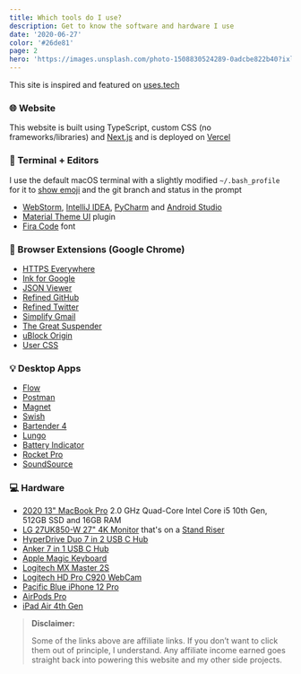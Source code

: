 ```yaml
---
title: Which tools do I use?
description: Get to know the software and hardware I use
date: '2020-06-27'
color: '#26de81'
page: 2
hero: 'https://images.unsplash.com/photo-1508830524289-0adcbe822b40?ixlib=rb-1.2.1&q=80&fm=jpg&crop=entropy&cs=tinysrgb&dl=fabian-grohs-dC6Pb2JdAqs-unsplash.jpg&w=640'
---
```


This site is inspired and featured on [uses.tech](https://uses.tech)

### 🌐  Website

This website is built using TypeScript, custom CSS (no frameworks/libraries) and [Next.js](https://nextjs.org/) and is deployed on [Vercel](https://vercel.com/)


### 📑  Terminal + Editors

I use the default macOS terminal with a slightly modified `~/.bash_profile` for it to [show emoji](https://dev.to/anthonydelgado/adding-emoji-to-your-terminal-on-osx-9oj) and the git branch and status in the prompt

* [WebStorm](https://www.jetbrains.com/webstorm/), [IntelliJ IDEA](https://www.jetbrains.com/idea/), [PyCharm](https://www.jetbrains.com/pycharm/) and [Android Studio](https://developer.android.com/studio)
* [Material Theme UI](https://plugins.jetbrains.com/plugin/8006-material-theme-ui/) plugin
* [Fira Code](https://github.com/tonsky/FiraCode) font

### 📌  Browser Extensions (Google Chrome)

* [HTTPS Everywhere](https://chrome.google.com/webstore/detail/https-everywhere/gcbommkclmclpchllfjekcdonpmejbdp)
* [Ink for Google](https://chrome.google.com/webstore/detail/ink-for-google/hmanckoiohnlgdommlcckcflkmllobgj)
* [JSON Viewer](https://chrome.google.com/webstore/detail/ink-for-google/hmanckoiohnlgdommlcckcflkmllobgj)
* [Refined GitHub](https://chrome.google.com/webstore/detail/refined-github/hlepfoohegkhhmjieoechaddaejaokhf)
* [Refined Twitter](https://chrome.google.com/webstore/detail/refined-twitter/nlfgmdembofgodcemomfeimamihoknip)
* [Simplify Gmail](https://chrome.google.com/webstore/detail/simplify-gmail/pbmlfaiicoikhdbjagjbglnbfcbcojpj)
* [The Great Suspender](https://chrome.google.com/webstore/detail/the-great-suspender/klbibkeccnjlkjkiokjodocebajanakg)
* [uBlock Origin](https://chrome.google.com/webstore/detail/ublock-origin/cjpalhdlnbpafiamejdnhcphjbkeiagm)
* [User CSS](https://chrome.google.com/webstore/detail/user-css/okpjlejfhacmgjkmknjhadmkdbcldfcb)
<!-- * [Tabliss](https://chrome.google.com/webstore/detail/tabliss-a-beautiful-new-t/hipekcciheckooncpjeljhnekcoolahp) -->

### 💡  Desktop Apps

* [Flow](https://flowapp.info/)
* [Postman](https://www.getpostman.com/)
* [Magnet](https://apps.apple.com/co/app/magnet/id441258766)
* [Swish](https://highlyopinionated.co/swish/)
* [Bartender 4](https://www.macbartender.com/)
* [Lungo](https://sindresorhus.com/lungo)
* [Battery Indicator](https://sindresorhus.com/battery-indicator)
* [Rocket Pro](http://matthewpalmer.net/rocket/)
* [SoundSource](https://rogueamoeba.com/soundsource/)

### 💻  Hardware

* [2020 13" MacBook Pro](https://support.apple.com/kb/SP819) 2.0 GHz Quad-Core Intel Core i5 10th Gen, 512GB SSD and 16GB RAM
* [LG 27UK850-W 27" 4K Monitor](https://amzn.to/33anjOW) that's on a [Stand Riser](https://amzn.to/35UXMLw)
* [HyperDrive Duo 7 in 2 USB C Hub](https://amzn.to/3kTYahM)
* [Anker 7 in 1 USB C Hub](https://amzn.to/3nSY1wZ)
* [Apple Magic Keyboard](https://amzn.to/371l3dV)
* [Logitech MX Master 2S](https://amzn.to/3kO2or6)
* [Logitech HD Pro C920 WebCam](https://amzn.to/372apDI)
* [Pacific Blue iPhone 12 Pro](https://amzn.to/396rFun)
* [AirPods Pro](https://amzn.to/3nRtdwx)
* [iPad Air 4th Gen](https://amzn.to/396fwpp)

> **Disclaimer:**
> 
> Some of the links above are affiliate links. If you don’t want to click them out of principle, I understand. 
> Any affiliate income earned goes straight back into powering this website and my other side projects.
